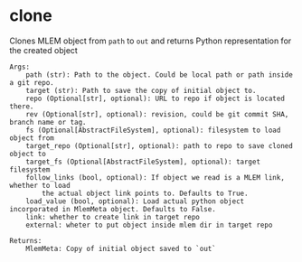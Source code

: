 # clone

Clones MLEM object from `path` to `out` and returns Python representation for
the created object

    Args:
        path (str): Path to the object. Could be local path or path inside a git repo.
        target (str): Path to save the copy of initial object to.
        repo (Optional[str], optional): URL to repo if object is located there.
        rev (Optional[str], optional): revision, could be git commit SHA, branch name or tag.
        fs (Optional[AbstractFileSystem], optional): filesystem to load object from
        target_repo (Optional[str], optional): path to repo to save cloned object to
        target_fs (Optional[AbstractFileSystem], optional): target filesystem
        follow_links (bool, optional): If object we read is a MLEM link, whether to load
            the actual object link points to. Defaults to True.
        load_value (bool, optional): Load actual python object incorporated in MlemMeta object. Defaults to False.
        link: whether to create link in target repo
        external: wheter to put object inside mlem dir in target repo

    Returns:
        MlemMeta: Copy of initial object saved to `out`
